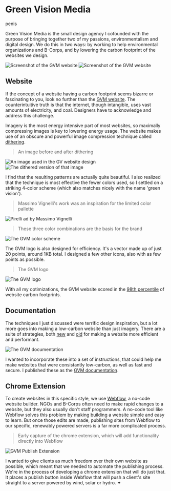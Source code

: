 [1]: https://greenvision.media
[2]: https://docs.greenvision.media

# Green Vision Media

penis

Green Vision Media is the small design agency I cofounded with the purpose of
bringing together two of my passions, environmentalism and digital design. We do
this in two ways: by working to help environmental organizations and B-Corps,
and by lowering the carbon footprint of the websites we design.

![Screenshot of the GVM website](../images/green-vision-media-website-1.png)
![Screenshot of the GVM website](../images/green-vision-media-website-2.png)

## Website

If the concept of a website having a carbon footprint seems bizarre or
fascinating to you, look no further than the [GVM website][1]. The
counterintuitive truth is that the internet, though intangible, uses vast
amounts of electricity, and coal. Designers have to acknowledge and address this
challenge.

Imagery is the most energy intensive part of most websites, so maximally
compressing images is key to lowering energy usage. The website makes use of an
obscure and powerful image compression technique called
[dithering](https://wikipedia.org/dithering).

> An image before and after dithering

![An image used in the GV website design](../images/green-vision-media-mountains.webp)
![The dithered version of that image](../images/green-vision-media-dithered-mountains.png)

I find that the resulting patterns are actually quite beautiful. I also realized
that the technique is most effective the fewer colors used, so I settled on a
striking 4-color scheme (which also matches nicely with the name 'green
vision').

> Massimo Vignelli's work was an inspiration for the limited color pallette

![Pirelli ad by Massimo Vignelli](../images/vignelli-ad.png)

> These three color combinations are the basis for the brand

![The GVM color scheme](../images/green-vision-media-colors.png)

The GVM logo is also designed for efficiency. It's a vector made up of just 20
points, around 1KB total. I designed a few other icons, also with as few points
as possible.

> The GVM logo

![The GVM logo](../images/green-vision-media-logo.png)

With all my optimizations, the GVM website scored in the
[98th percentile](https://www.websitecarbon.com/website/greenvision-media/) of
website carbon footprints.

## Documentation

The techniques I just discussed were terrific design inspiration, but a lot more
goes into making a low-carbon website than just imagery. There are a suite of
strategies, both [new](https://sustainablewebdesign.org/) and
[old](https://stevesouders.com/examples/rules.php) for making a website more
efficient and performant.

![The GVM documentation](../images/green-vision-media-documentation.png)

I wanted to incorporate these into a set of instructions, that could help me
make websites that were consistantly low-carbon, as well as fast and secure. I
published these as the [GVM documentation][2].

## Chrome Extension

To create websites in this specific style, we use
[Webflow](https://webflow.com), a no-code website builder. NGOs and B-Corps
often need to make rapid changes to a website, but they also usually don't staff
programmers. A no-code tool like Webflow solves this problem by making building
a website simple and easy to learn. But once those edits are made, publishing
sites from Webflow to our specific, renewably powered servers is a far more
complicated process.

> Early capture of the chrome extension, which will add functionality directly
> into Webflow

![GVM Publish Extension](../images/green-vision-media-pusherman.webp)

I wanted to give clients as much freedom over their own website as possible,
which meant that we needed to automate the publishing process. We're in the
process of developing a chrome extension that will do just that. It places a
publish button inside Webflow that will push a client's site straight to a
server powered by wind, solar or hydro. ✦
